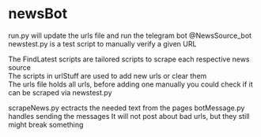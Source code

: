 # newsBot
run.py will update the urls file and run the telegram bot @NewsSource_bot  
newstest.py is a test script to manually verify a given URL  

The FindLatest scripts are tailored scripts to scrape each respective news source  
The scripts in urlStuff are used to add new urls or clear them  
The urls file holds all urls, before adding one manually you could check if it can be scraped via newstest.py  

scrapeNews.py ectracts the needed text from the pages
botMessage.py handles sending the messages
It will not post about bad urls, but they still might break something
